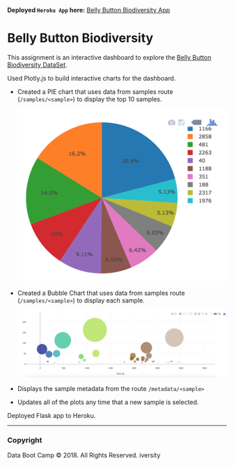 **Deployed `Heroku App` here:** [Belly Button Biodiversity App](https://app-biodiversity.herokuapp.com/)

# Belly Button Biodiversity

This assignment is an interactive dashboard to explore the [Belly Button Biodiversity DataSet](http://robdunnlab.com/projects/belly-button-biodiversity/).

Used Plotly.js to build interactive charts for the dashboard.

* Created a PIE chart that uses data from samples route (`/samples/<sample>`) to display the top 10 samples.

  ![PIE Chart](Images/pie_chart.png)

* Created a Bubble Chart that uses data from samples route (`/samples/<sample>`) to display each sample.

  ![Bubble Chart](Images/bubble_chart.png)

* Displays the sample metadata from the route `/metadata/<sample>`

* Updates all of the plots any time that a new sample is selected.

Deployed Flask app to Heroku.

- - -
### Copyright

Data Boot Camp © 2018. All Rights Reserved.
iversity

